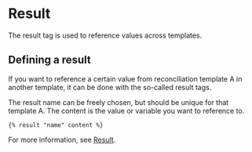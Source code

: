 # Result

The result tag is used to reference values across templates.

## Defining a result

If you want to reference a certain value from reconciliation template A in another template, it can be done with the so-called result tags.

The result name can be freely chosen, but should be unique for that template A. The content is the value or variable you want to reference to.

```liquid
{% result "name" content %}
```

For more information, see [Result](https://developer.silverfin.com/docs/result).
